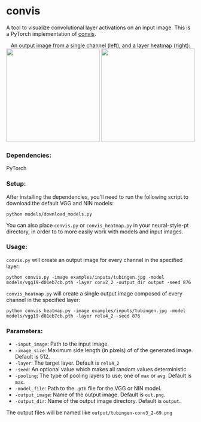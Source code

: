 # convis
A tool to visualize convolutional layer activations on an input image. This is a PyTorch implementation of [convis](https://github.com/htoyryla/convis).

<div align="center">An output image from a single channel (left), and a layer heatmap (right):</div>

<div align="center">
<img src="https://raw.githubusercontent.com/ProGamerGov/pytorch-convis/master/examples/output/tubingen-conv3_2-16.jpg" height="250px">
<img src="https://raw.githubusercontent.com/ProGamerGov/pytorch-convis/master/examples/output/tubingen_vgg19_relu4_2_heatmap.jpg" height="250px">
</div>

### Dependencies:

PyTorch 

### Setup: 

After installing the dependencies, you'll need to run the following script to download the default VGG and NIN models:

```
python models/download_models.py
```

You can also place `convis.py` or `convis_heatmap.py` in your neural-style-pt directory, in order to to more easily work with models and input images. 

### Usage:

`convis.py` will create an output image for every channel in the specified layer:

```
python convis.py -image examples/inputs/tubingen.jpg -model models/vgg19-d01eb7cb.pth -layer conv2_2 -output_dir output -seed 876
```

`convis_heatmap.py` will create a single output image composed of every channel in the specified layer:

```
python convis_heatmap.py -image examples/inputs/tubingen.jpg -model models/vgg19-d01eb7cb.pth -layer relu4_2 -seed 876
```
 
### Parameters:

* `-input_image`: Path to the input image.
* `-image_size`: Maximum side length (in pixels) of of the generated image. Default is 512.
* `-layer`: The target layer. Default is `relu4_2`
* `-seed`: An optional value which makes all random values deterministic. 
* `-pooling`: The type of pooling layers to use; one of `max` or `avg`. Default is `max`.
* `-model_file`: Path to the `.pth` file for the VGG or NIN model.
* `-output_image`: Name of the output image. Default is `out.png`.
* `-output_dir`: Name of the output image directory. Default is `output`.

The output files will be named like `output/tubingen-conv3_2-69.png`
